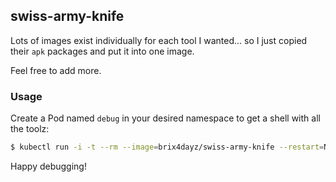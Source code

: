 ## swiss-army-knife

Lots of images exist individually for each tool I wanted... so I
just copied their `apk` packages and put it into one image.

Feel free to add more.

### Usage

Create a Pod named `debug` in your desired namespace to get a shell with all the toolz:

```bash
$ kubectl run -i -t --rm --image=brix4dayz/swiss-army-knife --restart=Never debug -n <namespace>
```

Happy debugging!
